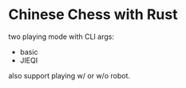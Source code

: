 # Chinese Chess with Rust
two playing mode with CLI args:
- basic
- JIEQI

also support playing w/ or w/o robot.
